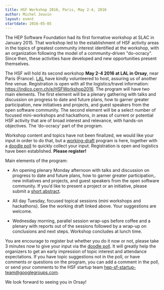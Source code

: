 ```yaml
---
title: HSF Workshop 2016, Paris, May 2-4, 2016
author: Michel Jouvin
layout: event
startdate: 2016-05-05
---
```




The HEP Software Foundation had its first formative workshop at SLAC in January 2015. That workshop led to the establishment of HSF activity areas in the topics of greatest community interest identified at the workshop, with an organization following the model of a community-driven "do-ocracy". Since then, these activities have developed and new opportunities present themselves.

The HSF will hold its second workshop **May 2-4 2016 at LAL in Orsay**, near Paris (France). [LAL](http://www.lal.in2p3.fr/?lang=en) have kindly volunteered to host, assuring us of another fine venue. Registration is open with all the logistics/travel information: https://indico.cern.ch/e/HSFWorkshop2016. The program will have two main elements. The first element will be a plenary gathering with talks and discussion on progress
 to date and future plans, how to garner greater participation, new initiatives and projects, and guest speakers from the open software community. The second element will be a select number of focused mini-workshops and hackathons, in areas of current or potential HSF activity that are of broad interest and relevance, with hands-on objectives. The ‘do-ocracy’ part of the program.

Workshop content and topics have not been finalized, we would like your input in order to do that, but a [working-draft](https://indico.cern.ch/event/496146/timetable) program is here, together with a [doodle poll](http://doodle.com/poll/8hpxredhnci2i8xh) to quickly collect your input. Registration is open and logistics have been established. **Please register!**

<!--more-->

Main elements of the program:

* An opening plenary Monday afternoon with talks and discussion on progress to date and future plans, how to garner greater participation,. new initiatives and projects, and guest speakers from the open software community. If you’d like to present a project or an initiative, please submit a [short abstract](https://indico.cern.ch/event/496146/call-for-abstracts/submit).

* All day Tuesday, focused topical sessions (mini workshops and hackathons). See the working draft linked above. Your suggestions are welcome.

* Wednesday morning, parallel session wrap-ups before coffee and a plenary with reports out of the sessions followed by a wrap-up on conclusions and next steps. Workshop concludes at lunch time.

You are encourage to register but whether you do it now or not, please take 3 minutes now to give your input via the [doodle poll](http://doodle.com/poll/8hpxredhnci2i8xh). It will greatly help the organizers to get an early impression of topic interest and attendance expectations. If you have topic suggestions not in the poll, or have comments or questions on the program, you can add a comment in the poll, or send your comments to the HSF startup team hep-sf-startup-team@googlegroups.com.

We look forward to seeing you in Orsay! 

